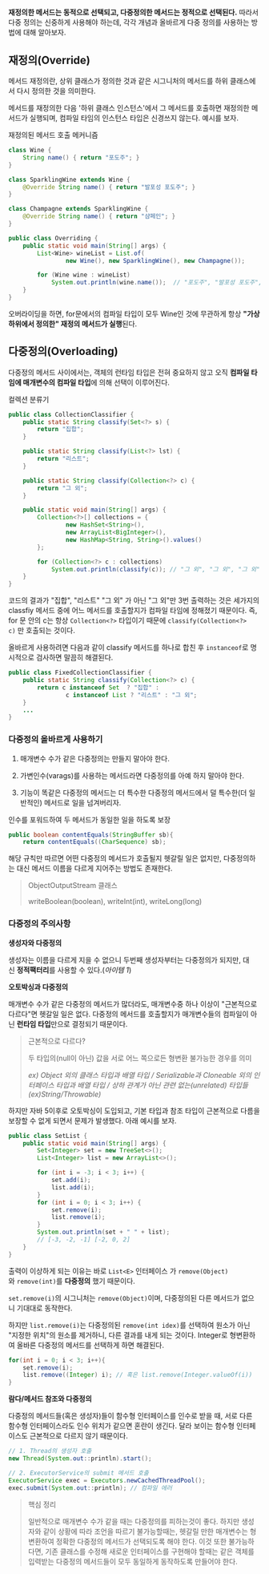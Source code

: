 # 

**재정의한 메서드는 동적으로 선택되고, 다중정의한 메서드는 정적으로 선택된다.** 따라서 다중 정의는 신중하게 사용해야 하는데, 각각 개념과 올바르게 다중 정의를 사용하는 방법에 대해 알아보자.

## 재정의(Override)

메서드 재정의란, 상위 클래스가 정의한 것과 같은 시그니처의 메서드를 하위 클래스에서 다시 정의한 것을 의미한다.

메서드를 재정의한 다음 '하위 클래스 인스턴스'에서 그 메서드를 호출하면 재정의한 메서드가 실행되며, 컴파일 타임의 인스턴스 타입은 신경쓰지 않는다. 예시를 보자.

 재정의된 메서드 호출 메커니즘

```java
class Wine {
    String name() { return "포도주"; }
}
```

```java
class SparklingWine extends Wine {
    @Override String name() { return "발포성 포도주"; }
}
```

```java
class Champagne extends SparklingWine {
    @Override String name() { return "샴페인"; }
}
```

```java
public class Overriding {
    public static void main(String[] args) {
        List<Wine> wineList = List.of(
                new Wine(), new SparklingWine(), new Champagne());

        for (Wine wine : wineList)
            System.out.println(wine.name());  // "포도주", "발포성 포도주", "샴페인"
    }
}

```

오버라이딩을 하면, for문에서의 컴파일 타입이 모두 Wine인 것에 무관하게 항상 **"가상 하위에서 정의한" 재정의 메서드가 실행**된다.

## 다중정의(Overloading)

다중정의 메서드 사이에서는, 객체의 런타임 타입은 전혀 중요하지 않고 오직 **컴파일 타임에 매개변수의 컴파일 타입**에 의해 선택이 이루어진다.

 컬렉션 분류기

```java
public class CollectionClassifier {
    public static String classify(Set<?> s) {
        return "집합";
    }

    public static String classify(List<?> lst) {
        return "리스트";
    }

    public static String classify(Collection<?> c) {
        return "그 외";
    }

    public static void main(String[] args) {
        Collection<?>[] collections = {
                new HashSet<String>(),
                new ArrayList<BigInteger>(),
                new HashMap<String, String>().values()
        };

        for (Collection<?> c : collections)
            System.out.println(classify(c)); // "그 외", "그 외", "그 외"
    }
}
```

코드의 결과가 "집합", "리스트" "그 외" 가 아닌 "그 외"만 3번 출력하는 것은 세가지의 classfiy 메서드 중에 어느 메서드를 호출할지가 컴파일 타임에 정해졌기 때문이다. 즉, for 문 안의 c는 항상 `Collection<?>` 타입이기 때문에 `classify(Collection<?> c)` 만 호출되는 것이다.

올바르게 사용하려면 다음과 같이 classify 메서드를 하나로 합친 후 `instanceof`로 명시적으로 검사하면 말끔히 해결된다.

```java
public class FixedCollectionClassifier {
    public static String classify(Collection<?> c) {
        return c instanceof Set  ? "집합" :
                c instanceof List ? "리스트" : "그 외";
    }
    ...
}
```

### 다중정의 올바르게 사용하기

1) 매개변수 수가 같은 다중정의는 만들지 말아야 한다.

2) 가변인수(varags)를 사용하는 메서드라면 다중정의를 아예 하지 말아야 한다.

3) 기능이 똑같은 다중정의 메서드는 더 특수한 다중정의 메서드에서 덜 특수한(더 일반적인) 메서드로 일을 넘겨버리자.

 인수를 포워드하여 두 메서드가 동일한 일을 하도록 보장

```java
public boolean contentEquals(StringBuffer sb){
	return contentEquals((CharSequence) sb);
```

해당 규칙만 따르면 어떤 다중정의 메서드가 호출될지 헷갈릴 일은 없지만, 다중정의하는 대신 메서드 이름을 다르게 지어주는 방법도 존재한다.

> ObjectOutputStream 클래스
> 
> 
> writeBoolean(boolean), writeInt(int), writeLong(long)
> 

### 다중정의 주의사항

**생성자와 다중정의**

생성자는 이름을 다르게 지을 수 없으니 두번째 생성자부터는 다중정의가 되지만, 대신 **정적팩터리**를 사용할 수 있다.(*아이템 1*)

**오토박싱과 다중정의**

매개변수 수가 같은 다중정의 메서드가 많더라도, 매개변수중 하나 이상이 "근본적으로 다르다"면 헷갈일 일은 없다. 다중정의 메서드를 호출할지가 매개변수들의 컴파일이 아닌 **런타임 타입**만으로 결정되기 때문이다.

> 근본적으로 다르다?
> 
> 
> 두 타입의(null이 아닌) 값을 서로 어느 쪽으로든 형변환 불가능한 경우를 의미
> 
> *ex) Object 외의 클래스 타입과 배열 타입 / Serializable과 Cloneable 외의 인터페이스 타입과 배열 타입 / 상하 관계가 아닌 관련 없는(unrelated) 타입들(ex)String/Throwable)*
> 

하지만 자바 5이후로 오토박싱이 도입되고, 기본 타입과 참조 타입이 근본적으로 다름을 보장할 수 없게 되면서 문제가 발생했다. 아래 예시를 보자.

```java
public class SetList {
    public static void main(String[] args) {
        Set<Integer> set = new TreeSet<>();
        List<Integer> list = new ArrayList<>();

        for (int i = -3; i < 3; i++) {
            set.add(i);
            list.add(i);
        }
        for (int i = 0; i < 3; i++) {
            set.remove(i);
            list.remove(i);
        }
        System.out.println(set + " " + list);
        // [-3, -2, -1] [-2, 0, 2]
    }
}
```

출력이 이상하게 되는 이유는 바로 `List<E>` 인터페이스 가 `remove(Object)`와 `remove(int)`를 **다중정의** 했기 때문이다.

`set.remove(i)`의 시그니처는 `remove(Object)`이며, 다중정의된 다른 메서드가 없으니 기대대로 동작한다.

하지만 `list.remove(i)`는 다중정의된 `remove(int idex)`를 선택하여 원소가 아닌 "지정한 위치"의 원소를 제거하니, 다른 결과를 내게 되는 것이다. Integer로 형변환하여 올바른 다중정의 메서드를 선택하게 하면 해결된다.

```java
for(int i = 0; i < 3; i++){
	set.remove(i);
    list.remove((Integer) i); // 혹은 list.remove(Integer.valueOf(i))
}
```

**람다/메서드 참조와 다중정의**

다중정의 메서드들(혹은 생성자)들이 함수형 인터페이스를 인수로 받을 때, 서로 다른 함수형 인터페이스라도 인수 위치가 같으면 혼란이 생긴다. 달라 보이는 함수형 인터페이스도 근본적으로 다르지 않기 때문이다.

```java
// 1. Thread의 생성자 호출
new Thread(System.out::println).start();

// 2. ExecutorService의 submit 메서드 호출
ExecutorService exec = Executors.newCachedThreadPool();
exec.submit(System.out::println); // 컴파일 에러
```

> 핵심 정리
> 
> 
> 일반적으로 매개변수 수가 같을 때는 다중정의를 피하는것이 좋다. 하지만 생성자와 같이 상황에 따라 조언을 따르기 불가능할때는, 헷갈릴 만한 매개변수는 형변환하여 정확한 다중정의 메서드가 선택되도록 해야 한다. 이것 또한 불가능하다면, 기존 클래스를 수정해 새로운 인터페이스를 구현해야 할때는 같은 객체를 입력받는 다중정의 메서드들이 모두 동일하게 동작하도록 만들어야 한다.
>